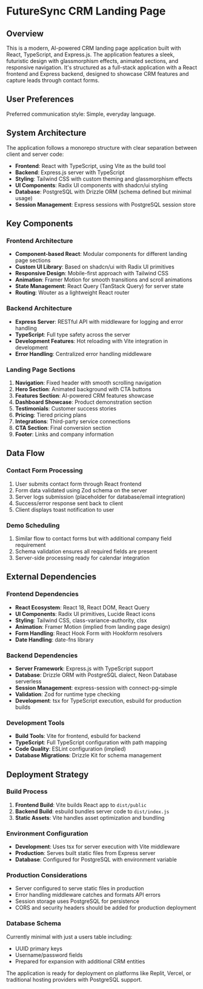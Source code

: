 # FutureSync CRM Landing Page

## Overview

This is a modern, AI-powered CRM landing page application built with React, TypeScript, and Express.js. The application features a sleek, futuristic design with glassmorphism effects, animated sections, and responsive navigation. It's structured as a full-stack application with a React frontend and Express backend, designed to showcase CRM features and capture leads through contact forms.

## User Preferences

Preferred communication style: Simple, everyday language.

## System Architecture

The application follows a monorepo structure with clear separation between client and server code:

- **Frontend**: React with TypeScript, using Vite as the build tool
- **Backend**: Express.js server with TypeScript
- **Styling**: Tailwind CSS with custom theming and glassmorphism effects
- **UI Components**: Radix UI components with shadcn/ui styling
- **Database**: PostgreSQL with Drizzle ORM (schema defined but minimal usage)
- **Session Management**: Express sessions with PostgreSQL session store

## Key Components

### Frontend Architecture
- **Component-based React**: Modular components for different landing page sections
- **Custom UI Library**: Based on shadcn/ui with Radix UI primitives
- **Responsive Design**: Mobile-first approach with Tailwind CSS
- **Animation**: Framer Motion for smooth transitions and scroll animations
- **State Management**: React Query (TanStack Query) for server state
- **Routing**: Wouter as a lightweight React router

### Backend Architecture
- **Express Server**: RESTful API with middleware for logging and error handling
- **TypeScript**: Full type safety across the server
- **Development Features**: Hot reloading with Vite integration in development
- **Error Handling**: Centralized error handling middleware

### Landing Page Sections
1. **Navigation**: Fixed header with smooth scrolling navigation
2. **Hero Section**: Animated background with CTA buttons
3. **Features Section**: AI-powered CRM features showcase
4. **Dashboard Showcase**: Product demonstration section
5. **Testimonials**: Customer success stories
6. **Pricing**: Tiered pricing plans
7. **Integrations**: Third-party service connections
8. **CTA Section**: Final conversion section
9. **Footer**: Links and company information

## Data Flow

### Contact Form Processing
1. User submits contact form through React frontend
2. Form data validated using Zod schema on the server
3. Server logs submission (placeholder for database/email integration)
4. Success/error response sent back to client
5. Client displays toast notification to user

### Demo Scheduling
1. Similar flow to contact forms but with additional company field requirement
2. Schema validation ensures all required fields are present
3. Server-side processing ready for calendar integration

## External Dependencies

### Frontend Dependencies
- **React Ecosystem**: React 18, React DOM, React Query
- **UI Components**: Radix UI primitives, Lucide React icons
- **Styling**: Tailwind CSS, class-variance-authority, clsx
- **Animation**: Framer Motion (implied from landing page design)
- **Form Handling**: React Hook Form with Hookform resolvers
- **Date Handling**: date-fns library

### Backend Dependencies
- **Server Framework**: Express.js with TypeScript support
- **Database**: Drizzle ORM with PostgreSQL dialect, Neon Database serverless
- **Session Management**: express-session with connect-pg-simple
- **Validation**: Zod for runtime type checking
- **Development**: tsx for TypeScript execution, esbuild for production builds

### Development Tools
- **Build Tools**: Vite for frontend, esbuild for backend
- **TypeScript**: Full TypeScript configuration with path mapping
- **Code Quality**: ESLint configuration (implied)
- **Database Migrations**: Drizzle Kit for schema management

## Deployment Strategy

### Build Process
1. **Frontend Build**: Vite builds React app to `dist/public`
2. **Backend Build**: esbuild bundles server code to `dist/index.js`
3. **Static Assets**: Vite handles asset optimization and bundling

### Environment Configuration
- **Development**: Uses tsx for server execution with Vite middleware
- **Production**: Serves built static files from Express server
- **Database**: Configured for PostgreSQL with environment variable

### Production Considerations
- Server configured to serve static files in production
- Error handling middleware catches and formats API errors
- Session storage uses PostgreSQL for persistence
- CORS and security headers should be added for production deployment

### Database Schema
Currently minimal with just a users table including:
- UUID primary keys
- Username/password fields
- Prepared for expansion with additional CRM entities

The application is ready for deployment on platforms like Replit, Vercel, or traditional hosting providers with PostgreSQL support.
